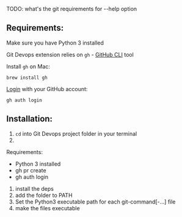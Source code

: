 TODO: what's the git requirements for --help option


## Requirements:

Make sure you have Python 3 installed


Git Devops extension relies on `gh` - [GitHub CLI](https://cli.github.com/) tool

Install `gh` on Mac:

```brew install gh```

[Login](https://cli.github.com/manual/gh_auth_login) with your GitHub account:

```gh auth login```


## Installation:

1. `cd` into Git Devops project folder in your terminal
2.

Requirements:
- Python 3 installed
- gh pr create
- gh auth login

1. install the deps
2. add the folder to PATH
3. Set the Python3 executable path for each git-command[-...] file
4. make the files executable